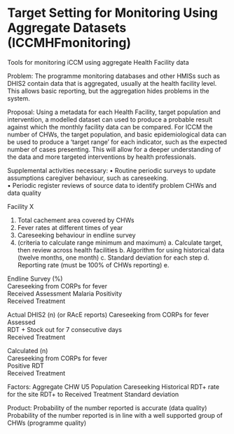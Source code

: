 # Target Setting for Monitoring Using Aggregate Datasets (ICCMHFmonitoring)
Tools for monitoring iCCM using aggregate Health Facility data

Problem: The programme monitoring databases and other HMISs such as DHIS2 contain data that is aggregated, usually at the health facility level.  This allows basic reporting, but the aggregation hides problems in the system.  

Proposal: Using a metadata for each Health Facility, target population and intervention, a modelled dataset can used to produce a probable result against which the monthly facility data can be compared.  For ICCM the number of CHWs, the target population, and basic epidemiological data can be used to produce a ‘target range’ for each indicator, such as the expected number of cases presenting.  This will allow for a deeper understanding of the data and more targeted interventions by health professionals.  


Supplemental activities necessary:
•	Routine periodic surveys to update assumptions caregiver behaviour, such as careseeking.  
•	Periodic register reviews of source data to identify problem CHWs and data quality


Facility X
1.	Total cachement area covered by CHWs
2.	Fever rates at different times of year
3.	Careseeking behaviour in endline survey
4.	(criteria to calculate range minimum and maximum)
a.	Calculate target, then review across health facilities
b.	Algorithm for using historical data (twelve months, one month)
c.	Standard deviation for each step
d.	Reporting rate (must be 100% of CHWs reporting)
e. 

Endline Survey (%)			
  Careseeking from CORPs for fever	
  Received Assessment	Malaria Positivity	
  Received Treatment

Actual DHIS2 (n)				(or RAcE reports)
  Careseeking from CORPs for fever	
  Assessed	
  RDT +	
  Stock out for 7 consecutive days	
  Received Treatment

Calculated (n)		
  Careseeking from CORPs for fever	
  Positive RDT	
  Received Treatment
  
  Factors:
    Aggregate CHW U5 Population
    Careseeking
    Historical RDT+ rate for the site
    RDT+ to Received Treatment
    Standard deviation
  
  Product:
    Probability of the number reported is accurate (data quality)
    Probability of the number reported is in line with a well supported group of CHWs (programme quality)
